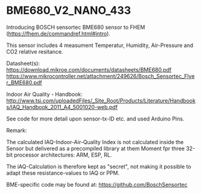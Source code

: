 # BME680_V2_NANO_433

Introducing BOSCH sensortec BME680 sensor to FHEM (https://fhem.de/commandref.html#intro).

This sensor includes 4 measument Temperatur, Humidity, Air-Pressure and CO2 relative resitance.

Datasheet(s):
https://download.mikroe.com/documents/datasheets/BME680.pdf
https://www.mikrocontroller.net/attachment/249626/Bosch_Sensortec_Flyer_BME680.pdf


Indoor Air Quality - Handbook:
http://www.tsi.com/uploadedFiles/_Site_Root/Products/Literature/Handbooks/IAQ_Handbook_2011_A4_5001020-web.pdf


See code for more detail upon sensor-tx-ID etc. and used Arduino Pins.

Remark:

The calculated IAQ-Indoor-Air-Quality Index is not calculated inside the Sensor but delivered
as a precompiled library  at them Moment fpr three 32-bit processor architectures: ARM, ESP, RL.

The iAQ-Calculation is therefore kept as "secret", not making it possible to adapt these resistance-values to IAQ or PPM.  

BME-specific code may be found at: https://github.com/BoschSensortec

